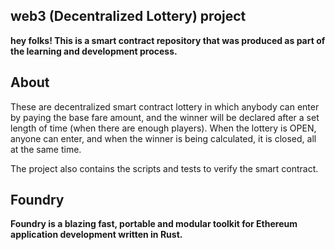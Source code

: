 ## web3 (Decentralized Lottery) project

**hey folks!
This is a smart contract repository that was produced as part of the learning and development process.**


## About 

These are decentralized smart contract lottery in which anybody can enter by paying the base fare amount, and the winner will be declared after a set length of time (when there are enough players).
When the lottery is OPEN, anyone can enter, and when the winner is being calculated, it is closed, all at the same time.

The project also contains the scripts and tests to verify the smart contract.


## Foundry

**Foundry is a blazing fast, portable and modular toolkit for Ethereum application development written in Rust.**
